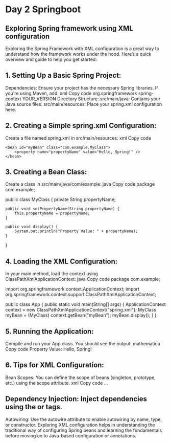 # Day 2 Springboot

##  Exploring Spring framework using XML configuration

Exploring the Spring Framework with XML configuration is a great way to understand how the framework works under the hood. Here’s a quick overview and guide to help you get started:

 ## 1. Setting Up a Basic Spring Project:
Dependencies: Ensure your project has the necessary Spring libraries. If you're using Maven, add:
xml
Copy code
<dependency>
    <groupId>org.springframework</groupId>
    <artifactId>spring-context</artifactId>
    <version>YOUR_VERSION</version>
</dependency>
Directory Structure:
src/main/java: Contains your Java source files.
src/main/resources: Place your spring.xml configuration here.

 ## 2. Creating a Simple spring.xml Configuration:
Create a file named spring.xml in src/main/resources:
xml
Copy code
<beans xmlns="http://www.springframework.org/schema/beans"
       xmlns:xsi="http://www.w3.org/2001/XMLSchema-instance"
       xsi:schemaLocation="http://www.springframework.org/schema/beans
                           https://www.springframework.org/schema/beans/spring-beans.xsd">

    <bean id="myBean" class="com.example.MyClass">
        <property name="propertyName" value="Hello, Spring!" />
    </bean>

</beans>

## 3. Creating a Bean Class:
Create a class in src/main/java/com/example:
java
Copy code
package com.example;

public class MyClass {
    private String propertyName;

    public void setPropertyName(String propertyName) {
        this.propertyName = propertyName;
    }

    public void display() {
        System.out.println("Property Value: " + propertyName);
    }
}

## 4. Loading the XML Configuration:
In your main method, load the context using ClassPathXmlApplicationContext:
java
Copy code
package com.example;

import org.springframework.context.ApplicationContext;
import org.springframework.context.support.ClassPathXmlApplicationContext;

public class App {
    public static void main(String[] args) {
        ApplicationContext context = new ClassPathXmlApplicationContext("spring.xml");
        MyClass myBean = (MyClass) context.getBean("myBean");
        myBean.display();
    }
}

 ## 5. Running the Application:
Compile and run your App class. You should see the output:
mathematica
Copy code
Property Value: Hello, Spring!

 ## 6. Tips for XML Configuration:
Bean Scopes: You can define the scope of beans (singleton, prototype, etc.) using the scope attribute.
xml
Copy code
<bean id="myBean" class="com.example.MyClass" scope="prototype">
    ...
</bean>

 ## Dependency Injection: Inject dependencies using the <property> or <constructor-arg> tags.
Autowiring: Use the autowire attribute to enable autowiring by name, type, or constructor.
Exploring XML configuration helps in understanding the traditional way of configuring Spring beans and learning the fundamentals before moving on to Java-based configuration or annotations.
